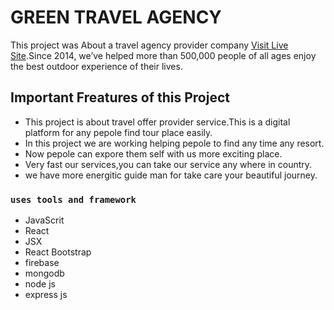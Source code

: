 # GREEN TRAVEL AGENCY

This project was About a travel agency provider company [Visit Live Site](https://sheba-health-care.web.app/).Since 2014, we’ve helped more than 500,000 people of all ages enjoy the best outdoor experience of their lives.

## Important Freatures of this Project
- This project is about travel offer provider service.This is a digital platform for any pepole find tour place easily.
- In this project we are working helping pepole to find any time any resort.
- Now pepole can expore them self with us more exciting place.
- Very fast our services,you can take our service any where in country.
- we have more energitic guide man for take care your beautiful journey.



### `uses tools and framework`
- JavaScrit
- React
- JSX
- React Bootstrap
- firebase
- mongodb
- node js
- express js


